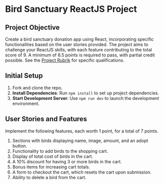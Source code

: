 # Bird Sanctuary ReactJS Project

## Project Objective

Create a bird sanctuary donation app using React, incorporating specific functionalities based on the user stories provided. The project aims to challenge your ReactJS skills, with each feature contributing to the total score of 9. A minimum of 6.5 points is required to pass, with partial credit possible. See the [Project Rubrik](RUBRIK.md) for specific qualifications.

## Initial Setup

1. Fork and clone the repo.
2. **Install Dependencies**: Run `npm install` to set up project dependencies.
3. **Start Development Server**: Use `npm run dev` to launch the development environment.

## User Stories and Features

Implement the following features, each worth 1 point, for a total of 7 points.

1. Sections with birds displaying name, image, amount, and an adopt button.
1. Functionality to add birds to the shopping cart.
1. Display of total cost of birds in the cart.
1. A 10% discount for having 3 or more birds in the cart.
1. Bonus items for increasing cart totals.
1. A form to checkout the cart, which resets the cart upon submission.
1. Ability to delete a bird from the cart.